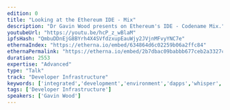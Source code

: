```yaml
---
edition: 0
title: "Looking at the Ethereum IDE - Mix"
description: "Dr Gavin Wood presents on Ethereum's IDE - Codename Mix."
youtubeUrl: "https://youtu.be/hcP_z_wBlaM"
ipfsHash: "QmbuDDnEjG8BYrh4X4SVfdzxupEauWjy2JVjnMFvyYNC7e"
ethernaIndex: "https://etherna.io/embed/634864d6c02259b06a2ffc84"
ethernaPermalink: "https://etherna.io/embed/2b7dbac09babbb677ceb2a3327c00941490b0633870f8891acb939a3a8c87f2b"
duration: 2553
expertise: "Advanced"
type: "Talk"
track: "Developer Infrastructure"
keywords: ['integrated','development','environment','dapps','whisper','swarm','debug','tests','documentation','code','compiler','state','github']
tags: ['Developer Infrastructure']
speakers: ['Gavin Wood']
---
```

